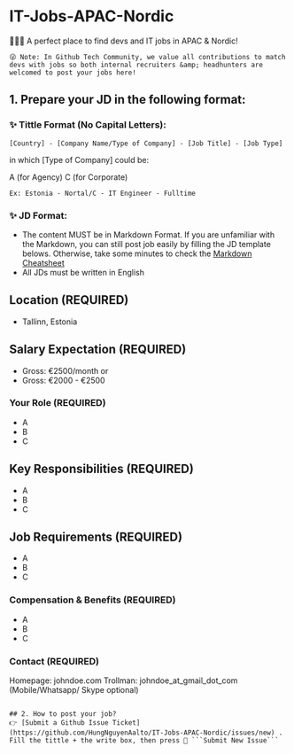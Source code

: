 # IT-Jobs-APAC-Nordic
👋👋👋 A perfect place to find devs and IT jobs in APAC & Nordic! 


```😜 Note: In Github Tech Community, we value all contributions to match devs with jobs so both internal recruiters &amp; headhunters are welcomed to post your jobs here!```


## 1. Prepare your JD in the following format:

### ✨ Tittle Format (No Capital Letters):

```[Country] - [Company Name/Type of Company] - [Job Title] - [Job Type]```

in which [Type of Company] could be:

A (for Agency)
C (for Corporate)

```Ex: Estonia - Nortal/C - IT Engineer - Fulltime```

### ✨ JD Format:
- The content MUST be in Markdown Format. If you are unfamiliar with the Markdown, you can still post job easily by filling the JD template belows. Otherwise, take some minutes to check the [Markdown Cheatsheet](https://github.com/adam-p/markdown-here/wiki/Markdown-Cheatsheet)
- All JDs must be written in English

## Location (REQUIRED)

* Tallinn, Estonia

## Salary Expectation (REQUIRED)

* Gross: €2500/month 
or 
* Gross: €2000 - €2500

### Your Role (REQUIRED)

* A
* B
* C

## Key Responsibilities (REQUIRED)

* A
* B
* C

## Job Requirements (REQUIRED)

* A
* B
* C

### Compensation & Benefits (REQUIRED)

* A
* B
* C
    


### Contact (REQUIRED)
Homepage: johndoe.com
Trollman: johndoe_at_gmail_dot_com (Mobile/Whatsapp/ Skype optional)

```

## 2. How to post your job?
👉 [Submit a Github Issue Ticket](https://github.com/HungNguyenAalto/IT-Jobs-APAC-Nordic/issues/new) . Fill the tittle + the write box, then press 🙌 ```Submit New Issue```
